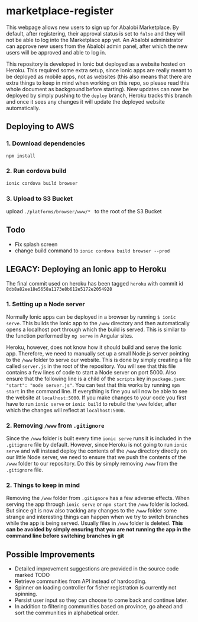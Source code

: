 # marketplace-register

This webpage allows new users to sign up for Abalobi Marketplace. By default, after registering, their approval status is set to `false`
and they will not be able to log into the Marketplace app yet. An Abalobi administrator can approve new users from the Abalobi admin panel,
after which the new users will be approved and able to log in.

This repository is developed in Ionic but deployed as a website hosted on Heroku. This required some extra setup, since Ionic apps are really
meant to be deployed as mobile apps, not as websites (this also means that there are extra things to keep in mind when working on this repo,
so please read this whole document as background before starting). New updates can now be deployed by simply pushing to the `deploy` branch, 
Heroku tracks this branch and once it sees any changes it will update the deployed website automatically.

## Deploying to AWS

### 1. Download dependencies
```bash
npm install
```

### 2. Run cordova build
```bash
ionic cordova build browser
```

### 3. Upload to S3 Bucket
upload `./platforms/browser/www/* ` to the root of the S3 Bucket

## Todo

- Fix splash screen
- change build command to `ionic cordova build browser --prod`

## **LEGACY**: Deploying an Ionic app to Heroku

The final commit used on heroku has been tagged `heroku` with commit id `8db8a82ee18e5658a1173e8b612e5172e2054928`

### 1. Setting up a Node server
Normally Ionic apps can be deployed in a browser by running `$ ionic serve`. This builds the Ionic app to the `/www` directory and then 
automatically opens a localhost port through which the build is served. This is similar to the function performed by `ng serve` in Angular 
sites.

Heroku, however, does not know how it should build and serve the Ionic app. Therefore, we need to manually set up a small Node.js server 
pointing to the `/www` folder to serve our website. This is done by simply creating a file called `server.js` in the root of the repository.
You will see that this file contains a few lines of code to start a Node server on port 5000. Also ensure that the following line is a child
of the  `scripts` key in `package.json`:  `"start": "node server.js"`. You can test that this works by running `npm start` in the command 
line. If everything is fine you will now be able to see the website at `localhost:5000`. If you make changes to your code you first have to
run `ionic serve` or `ionic build` to rebuild the `\www` folder, after which the changes will reflect at `localhost:5000`.

### 2. Removing `/www` from `.gitignore`

Since the `/www` folder is built every time `ionic serve` runs it is included in the `.gitignore` file by default. However, since Heroku is not 
going to run `ionic serve` and will instead deploy the contents of the `/www` directory directly on our little Node server, we need to ensure
that we push the contents of the `/www` folder to our repository. Do this by simply removing `/www` from the `.gitignore` file.

### 2. Things to keep in mind

Removing the `/www` folder from `.gitignore` has a few adverse effects. When serving the app through `ionic serve` or `npm start` the `/www`
folder is locked. But since git is now also tracking any changes to the `/www` folder some strange and interesting things can happen when we
try to switch branches while the app is being served. Usually files in `/www` folder is deleted. **This can be avoided by simply ensuring that
you are not running the app in the command line before switching branches in git**


## Possible Improvements
- Detailed improvement suggestions are provided in the source code marked TODO
- Retrieve communities from API instead of hardcoding.
- Spinner on loading controller for fisher registration is currently not spinning.
- Persist user input so they can choose to come back and continue later.
- In addition to filtering communities based on province, go ahead and sort the communities in alphabetical order.
